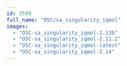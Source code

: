 ```yaml
---
id: 3599
full_name: "OSC/sa_singularity_iqmol"
images: 
  - "OSC-sa_singularity_iqmol-2.13b"
  - "OSC-sa_singularity_iqmol-2.11.2"
  - "OSC-sa_singularity_iqmol-latest"
  - "OSC-sa_singularity_iqmol-2.14"
---
```

